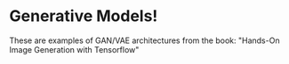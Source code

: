 # Generative Models!
These are examples of GAN/VAE architectures from the book: "Hands-On Image Generation with Tensorflow"
